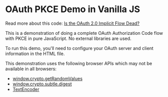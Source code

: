 OAuth PKCE Demo in Vanilla JS
=============================

Read more about this code: [Is the OAuth 2.0 Implicit Flow Dead?](https://developer.okta.com/blog/2019/05/01/is-the-oauth-implicit-flow-dead)

This is a demonstration of doing a complete OAuth Authorization Code flow with PKCE in pure JavaScript. No external libraries are used.

To run this demo, you'll need to configure your OAuth server and client information in the HTML file.

This demonstration uses the following browser APIs which may not be available in all browsers:

* [window.crypto.getRandomValues](https://caniuse.com/#feat=getrandomvalues)
* [window.crypto.subtle.digest](https://caniuse.com/#feat=cryptography)
* [TextEncoder](https://caniuse.com/#feat=textencoder)
